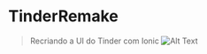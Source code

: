 # TinderRemake
> Recriando a UI do Tinder com Ionic
![Alt Text](https://i.ibb.co/2hsSpYq/Ionic-App.gif)
